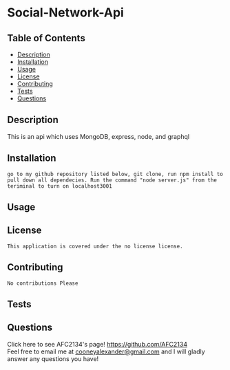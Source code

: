 # Social-Network-Api
    
   ## Table of Contents
  * [Description](https://github.com/AFC2134/https://github.com/AFC2134/Social-Network-API#description)
  * [Installation](https://github.com/AFC2134/https://github.com/AFC2134/Social-Network-API#installation)
  * [Usage](https://github.com/AFC2134/https://github.com/AFC2134/Social-Network-API#usage)
  * [License](https://github.com/AFC2134/https://github.com/AFC2134/Social-Network-API#license)
  * [Contributing](https://github.com/AFC2134/https://github.com/AFC2134/Social-Network-API#contributing)
  * [Tests](https://github.com/AFC2134/https://github.com/AFC2134/Social-Network-API#tests)
  * [Questions](https://github.com/AFC2134/https://github.com/AFC2134/Social-Network-API#questions)

  ## Description
   This is an api which uses MongoDB, express, node, and graphql

  ## Installation
    go to my github repository listed below, git clone, run npm install to pull down all dependecies. Run the command "node server.js" from the teriminal to turn on localhost3001

  ## Usage
    

  ## License  
    This application is covered under the no license license.
 
  ## Contributing
    No contributions Please

  ## Tests
    

  ## Questions
  Click here to see AFC2134's page! https://github.com/AFC2134  
  Feel free to email me at cooneyalexander@gmail.com and I will gladly answer any questions you have!

